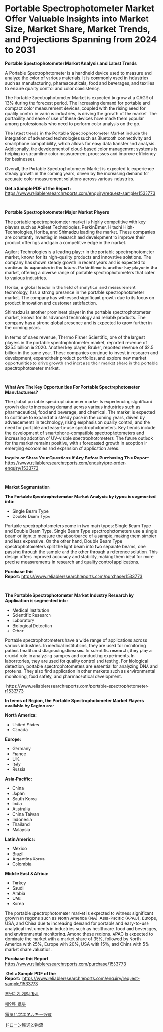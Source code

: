 <p><h1>Portable Spectrophotometer Market Offer Valuable Insights into Market Size, Market Share, Market Trends, and Projections Spanning from 2024 to 2031</h1></p><p><strong>Portable Spectrophotometer Market Analysis and Latest Trends</strong></p>
<p><p>A Portable Spectrophotometer is a handheld device used to measure and analyze the color of various materials. It is commonly used in industries such as manufacturing, pharmaceuticals, food and beverages, and textiles to ensure quality control and color consistency.</p><p>The Portable Spectrophotometer Market is expected to grow at a CAGR of 13% during the forecast period. The increasing demand for portable and compact color measurement devices, coupled with the rising need for quality control in various industries, is driving the growth of the market. The portability and ease of use of these devices have made them popular among professionals who need to perform color analysis on the go.</p><p>The latest trends in the Portable Spectrophotometer Market include the integration of advanced technologies such as Bluetooth connectivity and smartphone compatibility, which allows for easy data transfer and analysis. Additionally, the development of cloud-based color management systems is helping to streamline color measurement processes and improve efficiency for businesses.</p><p>Overall, the Portable Spectrophotometer Market is expected to experience steady growth in the coming years, driven by the increasing demand for accurate color measurement solutions across various industries.</p></p>
<p><strong>Get a Sample PDF of the Report:&nbsp;</strong> <a href="https://www.reliableresearchreports.com/enquiry/request-sample/1533773">https://www.reliableresearchreports.com/enquiry/request-sample/1533773</a></p>
<p>&nbsp;</p>
<p><strong>Portable Spectrophotometer Major Market Players</strong></p>
<p><p>The portable spectrophotometer market is highly competitive with key players such as Agilent Technologies, PerkinElmer, Hitachi High-Technologies, Horiba, and Shimadzu leading the market. These companies are constantly investing in research and development to improve their product offerings and gain a competitive edge in the market.</p><p>Agilent Technologies is a leading player in the portable spectrophotometer market, known for its high-quality products and innovative solutions. The company has shown steady growth in recent years and is expected to continue its expansion in the future. PerkinElmer is another key player in the market, offering a diverse range of portable spectrophotometers that cater to various industries. </p><p>Horiba, a global leader in the field of analytical and measurement technology, has a strong presence in the portable spectrophotometer market. The company has witnessed significant growth due to its focus on product innovation and customer satisfaction. </p><p>Shimadzu is another prominent player in the portable spectrophotometer market, known for its advanced technology and reliable products. The company has a strong global presence and is expected to grow further in the coming years.</p><p>In terms of sales revenue, Thermo Fisher Scientific, one of the largest players in the portable spectrophotometer market, reported revenue of $25.5 billion in 2020. Another key player, Bruker, reported revenue of $2.5 billion in the same year. These companies continue to invest in research and development, expand their product portfolios, and explore new market opportunities to drive growth and increase their market share in the portable spectrophotometer market.</p></p>
<p>&nbsp;</p>
<p><strong>What Are The Key Opportunities For Portable Spectrophotometer Manufacturers?</strong></p>
<p><p>The global portable spectrophotometer market is experiencing significant growth due to increasing demand across various industries such as pharmaceutical, food and beverage, and chemical. The market is expected to continue to expand at a steady pace in the coming years, driven by advancements in technology, rising emphasis on quality control, and the need for portable and easy-to-use spectrophotometers. Key trends include the development of smartphone-compatible spectrophotometers and increasing adoption of UV-visible spectrophotometers. The future outlook for the market remains positive, with a forecasted growth in adoption in emerging economies and expansion of application areas.</p></p>
<p><strong>Inquire or Share Your Questions If Any Before Purchasing This Report:</strong> <a href="https://www.reliableresearchreports.com/enquiry/pre-order-enquiry/1533773">https://www.reliableresearchreports.com/enquiry/pre-order-enquiry/1533773</a></p>
<p>&nbsp;</p>
<p><strong>Market Segmentation</strong></p>
<p><strong>The Portable Spectrophotometer Market Analysis by types is segmented into:</strong></p>
<p><ul><li>Single Beam Type</li><li>Double Beam Type</li></ul></p>
<p><p>Portable spectrophotometers come in two main types: Single Beam Type and Double Beam Type. Single Beam Type spectrophotometers use a single beam of light to measure the absorbance of a sample, making them simpler and less expensive. On the other hand, Double Beam Type spectrophotometers split the light beam into two separate beams, one passing through the sample and the other through a reference solution. This design offers improved accuracy and stability, making them ideal for more precise measurements in research and quality control applications.</p></p>
<p><strong>Purchase this Report:&nbsp;</strong><a href="https://www.reliableresearchreports.com/purchase/1533773">https://www.reliableresearchreports.com/purchase/1533773</a></p>
<p>&nbsp;</p>
<p><strong>The Portable Spectrophotometer Market Industry Research by Application is segmented into:</strong></p>
<p><ul><li>Medical Institution</li><li>Scientific Research</li><li>Laboratory</li><li>Biological Detection</li><li>Other</li></ul></p>
<p><p>Portable spectrophotometers have a wide range of applications across various industries. In medical institutions, they are used for monitoring patient health and diagnosing diseases. In scientific research, they play a crucial role in analyzing samples and conducting experiments. In laboratories, they are used for quality control and testing. For biological detection, portable spectrophotometers are essential for analyzing DNA and proteins. They also find application in other markets such as environmental monitoring, food safety, and pharmaceutical development.</p></p>
<p><a href="https://www.reliableresearchreports.com/portable-spectrophotometer-r1533773">&nbsp;https://www.reliableresearchreports.com/portable-spectrophotometer-r1533773</a></p>
<p><strong>In terms of Region, the Portable Spectrophotometer Market Players available by Region are:</strong></p>
<p>
    <p> <strong> North America: </strong>
        <ul>
            <li>United States</li>
            <li>Canada</li>
        </ul>
        </p> 
    <p> <strong> Europe: </strong>
        <ul>
            <li>Germany</li>
            <li>France</li>
            <li>U.K.</li>
            <li>Italy</li>
            <li>Russia</li>
        </ul>
        </p> 
    <p> <strong> Asia-Pacific: </strong>
        <ul>
            <li>China</li>
            <li>Japan</li>
            <li>South Korea</li>
            <li>India</li>
            <li>Australia</li>
            <li>China Taiwan</li>
            <li>Indonesia</li>
            <li>Thailand</li>
            <li>Malaysia</li>
        </ul>
        </p> 
    <p> <strong> Latin America: </strong>
        <ul>
            <li>Mexico</li>
            <li>Brazil</li>
            <li>Argentina Korea</li>
            <li>Colombia</li>
        </ul>
        </p> 
    <p> <strong> Middle East & Africa: </strong>
        <ul>
            <li>Turkey</li>
            <li>Saudi</li>
            <li>Arabia</li>
            <li>UAE</li>
            <li>Korea</li>
        </ul>
    </p>
    </p>
<p><p>The portable spectrophotometer market is expected to witness significant growth in regions such as North America (NA), Asia-Pacific (APAC), Europe, USA, and China due to increasing demand for portable and easy-to-use analytical instruments in industries such as healthcare, food and beverages, and environmental monitoring. Among these regions, APAC is expected to dominate the market with a market share of 35%, followed by North America with 25%, Europe with 20%, USA with 15%, and China with 5% market share valuation.</p></p>
<p><strong>Purchase this Report: </strong><a href="https://www.reliableresearchreports.com/purchase/1533773">https://www.reliableresearchreports.com/purchase/1533773</a></p>
<p>&nbsp;<strong>Get a Sample PDF of the Report:&nbsp;&nbsp;</strong><a href="https://www.reliableresearchreports.com/enquiry/request-sample/1533773">https://www.reliableresearchreports.com/enquiry/request-sample/1533773</a></p>
<p><strong></strong></p>
<p><p><a href="https://medium.com/@goonfghyt6587/%EC%A3%BC%EB%B3%80-%EA%B0%9C%EC%9E%85-%EC%9E%A5%EC%B9%98-%EC%8B%9C%EC%9E%A5-%EA%B7%9C%EB%AA%A8-%EC%8B%9C%EC%9E%A5-%EC%A0%84%EB%A7%9D-%EB%B0%8F-%EC%8B%9C%EC%9E%A5-%EC%98%88%EC%B8%A1-2024%EB%85%84%EB%B6%80%ED%84%B0-2031%EB%85%84%EA%B9%8C%EC%A7%80-f69f5203b1a5">주변기기 개입 장치</a></p><p><a href="https://medium.com/@christianlarkinus/%EA%B7%B8%EB%A6%BC-%EA%B7%B8%EB%A6%AC%EB%8A%94-%EB%A1%9C%EB%B4%87-%EC%8B%9C%EC%9E%A5-%EB%B6%84%EC%84%9D-%EA%B8%80%EB%A1%9C%EB%B2%8C-%EC%82%B0%EC%97%85-%EC%A0%84%EB%A7%9D-%EB%B0%8F-%EC%98%88%EC%B8%A1-2024%EB%85%84%EB%B6%80%ED%84%B0-2031%EB%85%84%EA%B9%8C%EC%A7%80-554ebe17e64a">페인팅 로봇</a></p><p><a href="https://medium.com/@josuehezog2023/%E9%9B%BB%E6%B0%97%E5%8C%96%E5%AD%A6%E3%82%A8%E3%83%8D%E3%83%AB%E3%82%AE%E3%83%BC%E8%B2%AF%E8%94%B5%E5%B8%82%E5%A0%B4%E3%83%AC%E3%83%9D%E3%83%BC%E3%83%88%E3%81%AF-%E3%81%93%E3%81%AE%E5%B8%82%E5%A0%B4%E3%81%AE%E6%9C%80%E6%96%B0%E3%83%88%E3%83%AC%E3%83%B3%E3%83%89%E3%81%A8%E6%88%90%E9%95%B7%E6%A9%9F%E4%BC%9A%E3%82%92%E6%98%8E%E3%82%89%E3%81%8B%E3%81%AB%E3%81%97%E3%81%A6%E3%81%84%E3%81%BE%E3%81%99-a37d5c5d0411">電気化学エネルギー貯蔵</a></p><p><a href="https://medium.com/@s.guest01/%E3%83%89%E3%83%AD%E3%83%BC%E3%83%B3%E8%BC%B8%E9%80%81%E3%81%A8%E7%89%A9%E6%B5%81%E5%B8%82%E5%A0%B4-%E5%B8%82%E5%A0%B4%E3%82%B7%E3%82%A7%E3%82%A2-%E5%B8%82%E5%A0%B4%E5%8B%95%E5%90%91-%E3%81%8A%E3%82%88%E3%81%B3%E5%B0%86%E6%9D%A5%E3%81%AE%E6%88%90%E9%95%B7%E3%82%92%E6%8E%A2%E3%82%8B-3c8d32d6de18">ドローン輸送と物流</a></p></p>